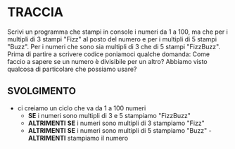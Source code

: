 # TRACCIA

Scrivi un programma che stampi in console i numeri da 1 a 100,
ma che per i multipli di 3 stampi "Fizz" al posto del numero e per i multipli di 5 stampi "Buzz".
Per i numeri che sono sia multipli di 3 che di 5 stampi "FizzBuzz".
Prima di partire a scrivere codice poniamoci qualche domanda:
Come faccio a sapere se un numero è divisibile per un altro?
Abbiamo visto qualcosa di particolare che possiamo usare?

## SVOLGIMENTO

- ci creiamo un ciclo che va da 1 a 100 numeri
  - **SE** i numeri sono multipli di 3 e 5 stampiamo "FizzBuzz"
  - **ALTRIMENTI** **SE** i numeri sono multipli di 3 stampiamo "Fizz"
  - **ALTRIMENTI** **SE** i numeri sono multipli di 5 stampiamo "Buzz" -**ALTRIMENTI** stampiamo il numero

